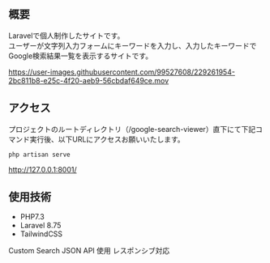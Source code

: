 ## 概要
Laravelで個人制作したサイトです。<br>
ユーザーが文字列入力フォームにキーワードを入力し、入力したキーワードでGoogle検索結果一覧を表示するサイトです。

https://user-images.githubusercontent.com/99527608/229261954-2bc811b8-e25c-4f20-aeb9-56cbdaf649ce.mov

## アクセス
プロジェクトのルートディレクトリ（/google-search-viewer）直下にて下記コマンド実行後、以下URLにアクセスお願いいたします。<br>
```
php artisan serve
```
http://127.0.0.1:8001/

## 使用技術
- PHP7.3
- Laravel 8.75
- TailwindCSS 

Custom Search JSON API 使用
レスポンシブ対応

